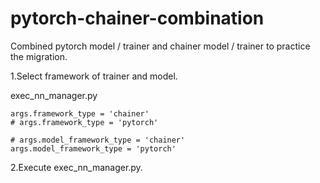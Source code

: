 # pytorch-chainer-combination
Combined pytorch model / trainer and chainer model / trainer to practice the migration.

1.Select framework of trainer and model.

exec_nn_manager.py

```
args.framework_type = 'chainer'
# args.framework_type = 'pytorch'

# args.model_framework_type = 'chainer'
args.model_framework_type = 'pytorch'
```

2.Execute exec_nn_manager.py.


